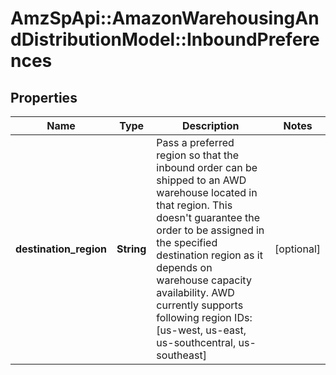 # AmzSpApi::AmazonWarehousingAndDistributionModel::InboundPreferences

## Properties
Name | Type | Description | Notes
------------ | ------------- | ------------- | -------------
**destination_region** | **String** | Pass a preferred region so that the inbound order can be shipped to an AWD warehouse located in that region. This doesn&#x27;t guarantee the order to be assigned in the specified destination region as it depends on warehouse capacity availability. AWD currently supports following region IDs: [us-west, us-east, us-southcentral, us-southeast] | [optional] 

